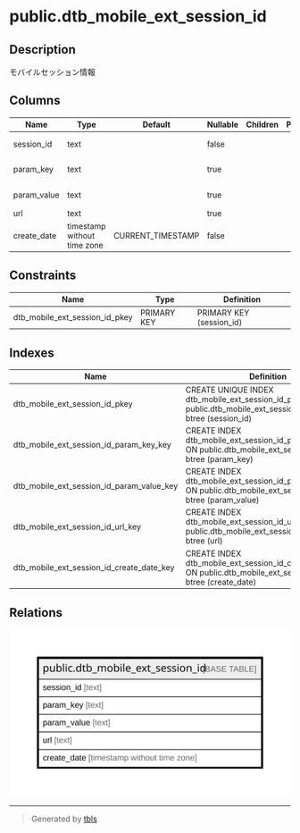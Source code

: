 # public.dtb_mobile_ext_session_id

## Description

モバイルセッション情報

## Columns

| Name | Type | Default | Nullable | Children | Parents | Comment |
| ---- | ---- | ------- | -------- | -------- | ------- | ------- |
| session_id | text |  | false |  |  | セッションID |
| param_key | text |  | true |  |  | パラメータキー |
| param_value | text |  | true |  |  | パラメータ値 |
| url | text |  | true |  |  | URL |
| create_date | timestamp without time zone | CURRENT_TIMESTAMP | false |  |  | 作成日時 |

## Constraints

| Name | Type | Definition |
| ---- | ---- | ---------- |
| dtb_mobile_ext_session_id_pkey | PRIMARY KEY | PRIMARY KEY (session_id) |

## Indexes

| Name | Definition |
| ---- | ---------- |
| dtb_mobile_ext_session_id_pkey | CREATE UNIQUE INDEX dtb_mobile_ext_session_id_pkey ON public.dtb_mobile_ext_session_id USING btree (session_id) |
| dtb_mobile_ext_session_id_param_key_key | CREATE INDEX dtb_mobile_ext_session_id_param_key_key ON public.dtb_mobile_ext_session_id USING btree (param_key) |
| dtb_mobile_ext_session_id_param_value_key | CREATE INDEX dtb_mobile_ext_session_id_param_value_key ON public.dtb_mobile_ext_session_id USING btree (param_value) |
| dtb_mobile_ext_session_id_url_key | CREATE INDEX dtb_mobile_ext_session_id_url_key ON public.dtb_mobile_ext_session_id USING btree (url) |
| dtb_mobile_ext_session_id_create_date_key | CREATE INDEX dtb_mobile_ext_session_id_create_date_key ON public.dtb_mobile_ext_session_id USING btree (create_date) |

## Relations

![er](public.dtb_mobile_ext_session_id.svg)

---

> Generated by [tbls](https://github.com/k1LoW/tbls)
